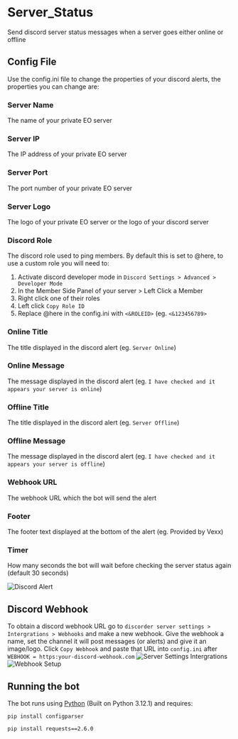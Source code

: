 # Server_Status
Send discord server status messages when a server goes either online or offline

## Config File
Use the config.ini file to change the properties of your discord alerts, the properties you can change are:
### Server Name
The name of your private EO server
### Server IP
The IP address of your private EO server
### Server Port
The port number of your private EO server
### Server Logo
The logo of your private EO server or the logo of your discord server
### Discord Role
The discord role used to ping members. By default this is set to @here, to use a custom role you will need to:
 1. Activate discord developer mode in `Discord Settings > Advanced > Developer Mode`
 2. In the Member Side Panel of your server > Left Click a Member
 3. Right click one of their roles
 4. Left click `Copy Role ID`
 5. Replace @here in the config.ini with `<&ROLEID>` (eg. `<&123456789>`
### Online Title
The title displayed in the discord alert (eg. `Server Online`)
### Online Message
The message displayed in the discord alert (eg. `I have checked and it appears your server is online`)
### Offline Title
The title displayed in the discord alert (eg. `Server Offline`)
### Offline Message
The message displayed in the discord alert (eg. `I have checked and it appears your server is offline`)
### Webhook URL
The webhook URL which the bot will send the alert
### Footer
The footer text displayed at the bottom of the alert (eg. Provided by Vexx)
### Timer
How many seconds the bot will wait before checking the server status again (default 30 seconds)

![Discord Alert](https://cdn.discordapp.com/attachments/1100040855626190848/1183988934900973578/Screenshot_2023-12-12_at_2.29.11_pm.png)

## Discord Webhook
To obtain a discord webhook URL go to `discorder server settings > Intergrations > Webhooks` and make a new webhook. Give the webhook a name, set the channel it will post messages (or alerts) and give it an image/logo. Click `Copy Webhook` and paste that URL into `config.ini` after `WEBHOOK = https:your-discord-webhook.com`
![Server Settings Intergrations](https://cdn.discordapp.com/attachments/1100040855626190848/1183989510862819451/Screenshot_2023-12-12_at_2.31.30_pm.png)
![Webhook Setup](https://cdn.discordapp.com/attachments/1100040855626190848/1183989995195875438/Screenshot_2023-12-12_at_2.33.24_pm.png)

## Running the bot
The bot runs using [Python](https://www.python.org/downloads/) (Built on Python 3.12.1) and requires:
```
pip install configparser
```
```
pip install requests==2.6.0
```
